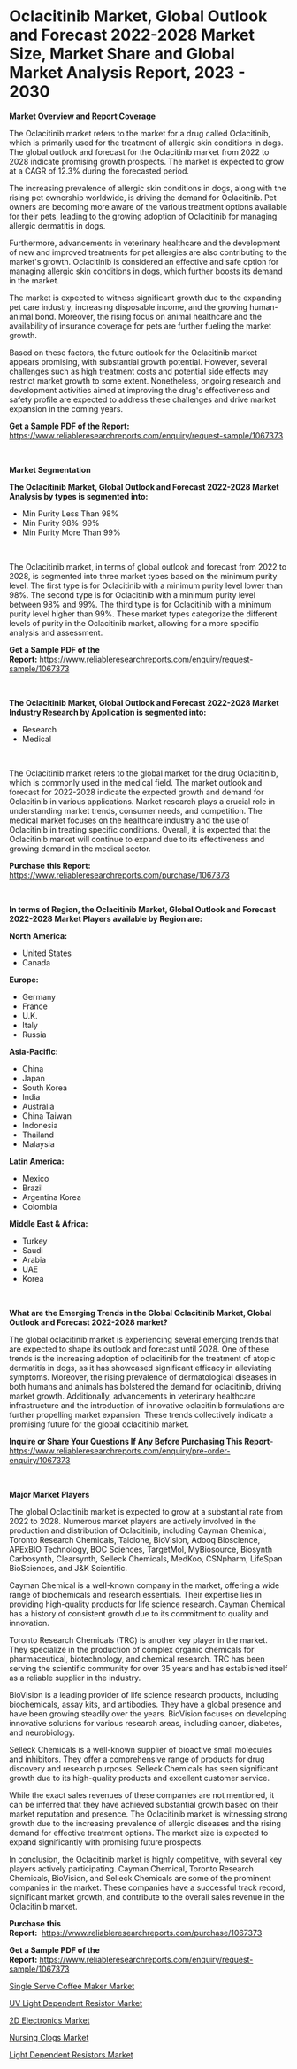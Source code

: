 <p><h1>Oclacitinib Market, Global Outlook and Forecast 2022-2028 Market Size, Market Share and Global Market Analysis Report, 2023 - 2030</h1></p><p><strong>Market Overview and Report Coverage</strong></p>
<p><p>The Oclacitinib market refers to the market for a drug called Oclacitinib, which is primarily used for the treatment of allergic skin conditions in dogs. The global outlook and forecast for the Oclacitinib market from 2022 to 2028 indicate promising growth prospects. The market is expected to grow at a CAGR of 12.3% during the forecasted period.</p><p>The increasing prevalence of allergic skin conditions in dogs, along with the rising pet ownership worldwide, is driving the demand for Oclacitinib. Pet owners are becoming more aware of the various treatment options available for their pets, leading to the growing adoption of Oclacitinib for managing allergic dermatitis in dogs.</p><p>Furthermore, advancements in veterinary healthcare and the development of new and improved treatments for pet allergies are also contributing to the market's growth. Oclacitinib is considered an effective and safe option for managing allergic skin conditions in dogs, which further boosts its demand in the market.</p><p>The market is expected to witness significant growth due to the expanding pet care industry, increasing disposable income, and the growing human-animal bond. Moreover, the rising focus on animal healthcare and the availability of insurance coverage for pets are further fueling the market growth.</p><p>Based on these factors, the future outlook for the Oclacitinib market appears promising, with substantial growth potential. However, several challenges such as high treatment costs and potential side effects may restrict market growth to some extent. Nonetheless, ongoing research and development activities aimed at improving the drug's effectiveness and safety profile are expected to address these challenges and drive market expansion in the coming years.</p></p>
<p><strong>Get a Sample PDF of the Report:</strong> <a href="https://www.reliableresearchreports.com/enquiry/request-sample/1067373">https://www.reliableresearchreports.com/enquiry/request-sample/1067373</a></p>
<p>&nbsp;</p>
<p><strong>Market Segmentation</strong></p>
<p><strong>The Oclacitinib Market, Global Outlook and Forecast 2022-2028 Market Analysis by types is segmented into:</strong></p>
<p><ul><li>Min Purity Less Than 98%</li><li>Min Purity 98%-99%</li><li>Min Purity More Than 99%</li></ul></p>
<p>&nbsp;</p>
<p><p>The Oclacitinib market, in terms of global outlook and forecast from 2022 to 2028, is segmented into three market types based on the minimum purity level. The first type is for Oclacitinib with a minimum purity level lower than 98%. The second type is for Oclacitinib with a minimum purity level between 98% and 99%. The third type is for Oclacitinib with a minimum purity level higher than 99%. These market types categorize the different levels of purity in the Oclacitinib market, allowing for a more specific analysis and assessment.</p></p>
<p><strong>Get a Sample PDF of the Report:</strong>&nbsp;<a href="https://www.reliableresearchreports.com/enquiry/request-sample/1067373">https://www.reliableresearchreports.com/enquiry/request-sample/1067373</a></p>
<p>&nbsp;</p>
<p><strong>The Oclacitinib Market, Global Outlook and Forecast 2022-2028 Market Industry Research by Application is segmented into:</strong></p>
<p><ul><li>Research</li><li>Medical</li></ul></p>
<p>&nbsp;</p>
<p><p>The Oclacitinib market refers to the global market for the drug Oclacitinib, which is commonly used in the medical field. The market outlook and forecast for 2022-2028 indicate the expected growth and demand for Oclacitinib in various applications. Market research plays a crucial role in understanding market trends, consumer needs, and competition. The medical market focuses on the healthcare industry and the use of Oclacitinib in treating specific conditions. Overall, it is expected that the Oclacitinib market will continue to expand due to its effectiveness and growing demand in the medical sector.</p></p>
<p><strong>Purchase this Report:</strong>&nbsp; <a href="https://www.reliableresearchreports.com/purchase/1067373">https://www.reliableresearchreports.com/purchase/1067373</a></p>
<p>&nbsp;</p>
<p><strong>In terms of Region, the Oclacitinib Market, Global Outlook and Forecast 2022-2028 Market Players available by Region are:</strong></p>
<p>
    <p> <strong> North America: </strong>
        <ul>
            <li>United States</li>
            <li>Canada</li>
        </ul>
        </p> 
    <p> <strong> Europe: </strong>
        <ul>
            <li>Germany</li>
            <li>France</li>
            <li>U.K.</li>
            <li>Italy</li>
            <li>Russia</li>
        </ul>
        </p> 
    <p> <strong> Asia-Pacific: </strong>
        <ul>
            <li>China</li>
            <li>Japan</li>
            <li>South Korea</li>
            <li>India</li>
            <li>Australia</li>
            <li>China Taiwan</li>
            <li>Indonesia</li>
            <li>Thailand</li>
            <li>Malaysia</li>
        </ul>
        </p> 
    <p> <strong> Latin America: </strong>
        <ul>
            <li>Mexico</li>
            <li>Brazil</li>
            <li>Argentina Korea</li>
            <li>Colombia</li>
        </ul>
        </p> 
    <p> <strong> Middle East & Africa: </strong>
        <ul>
            <li>Turkey</li>
            <li>Saudi</li>
            <li>Arabia</li>
            <li>UAE</li>
            <li>Korea</li>
        </ul>
    </p>
    </p>
<p>&nbsp;</p>
<p><strong>What are the Emerging Trends in the Global Oclacitinib Market, Global Outlook and Forecast 2022-2028 market?</strong></p>
<p><p>The global oclacitinib market is experiencing several emerging trends that are expected to shape its outlook and forecast until 2028. One of these trends is the increasing adoption of oclacitinib for the treatment of atopic dermatitis in dogs, as it has showcased significant efficacy in alleviating symptoms. Moreover, the rising prevalence of dermatological diseases in both humans and animals has bolstered the demand for oclacitinib, driving market growth. Additionally, advancements in veterinary healthcare infrastructure and the introduction of innovative oclacitinib formulations are further propelling market expansion. These trends collectively indicate a promising future for the global oclacitinib market.</p></p>
<p><strong>Inquire or Share Your Questions If Any Before Purchasing This Report</strong>- <a href="https://www.reliableresearchreports.com/enquiry/pre-order-enquiry/1067373">https://www.reliableresearchreports.com/enquiry/pre-order-enquiry/1067373</a></p>
<p>&nbsp;</p>
<p><strong>Major Market Players</strong></p>
<p><p>The global Oclacitinib market is expected to grow at a substantial rate from 2022 to 2028. Numerous market players are actively involved in the production and distribution of Oclacitinib, including Cayman Chemical, Toronto Research Chemicals, Taiclone, BioVision, Adooq Bioscience, APExBIO Technology, BOC Sciences, TargetMol, MyBiosource, Biosynth Carbosynth, Clearsynth, Selleck Chemicals, MedKoo, CSNpharm, LifeSpan BioSciences, and J&K Scientific.</p><p>Cayman Chemical is a well-known company in the market, offering a wide range of biochemicals and research essentials. Their expertise lies in providing high-quality products for life science research. Cayman Chemical has a history of consistent growth due to its commitment to quality and innovation.</p><p>Toronto Research Chemicals (TRC) is another key player in the market. They specialize in the production of complex organic chemicals for pharmaceutical, biotechnology, and chemical research. TRC has been serving the scientific community for over 35 years and has established itself as a reliable supplier in the industry.</p><p>BioVision is a leading provider of life science research products, including biochemicals, assay kits, and antibodies. They have a global presence and have been growing steadily over the years. BioVision focuses on developing innovative solutions for various research areas, including cancer, diabetes, and neurobiology.</p><p>Selleck Chemicals is a well-known supplier of bioactive small molecules and inhibitors. They offer a comprehensive range of products for drug discovery and research purposes. Selleck Chemicals has seen significant growth due to its high-quality products and excellent customer service.</p><p>While the exact sales revenues of these companies are not mentioned, it can be inferred that they have achieved substantial growth based on their market reputation and presence. The Oclacitinib market is witnessing strong growth due to the increasing prevalence of allergic diseases and the rising demand for effective treatment options. The market size is expected to expand significantly with promising future prospects.</p><p>In conclusion, the Oclacitinib market is highly competitive, with several key players actively participating. Cayman Chemical, Toronto Research Chemicals, BioVision, and Selleck Chemicals are some of the prominent companies in the market. These companies have a successful track record, significant market growth, and contribute to the overall sales revenue in the Oclacitinib market.</p></p>
<p><strong>Purchase this Report:</strong>&nbsp;&nbsp;<a href="https://www.reliableresearchreports.com/purchase/1067373">https://www.reliableresearchreports.com/purchase/1067373</a></p>
<p></p>
<p><strong>Get a Sample PDF of the Report:</strong>&nbsp;<a href="https://www.reliableresearchreports.com/enquiry/request-sample/1067373">https://www.reliableresearchreports.com/enquiry/request-sample/1067373</a></p>
<p><p><a href="https://medium.com/@melt.scale.beast/single-serve-coffee-maker-market-size-growth-forecast-2023-2030-216475896532">Single Serve Coffee Maker Market</a></p><p><a href="https://www.reportprime.com/uv-light-dependent-resistor-r5419">UV Light Dependent Resistor Market</a></p><p><a href="https://www.linkedin.com/pulse/2d-electronics-market-challenges-opportunities-growth-drivers-zpzqe/">2D Electronics Market</a></p><p><a href="https://medium.com/@earn.only.flood/nursing-clogs-market-size-growth-forecast-2023-2030-c430cee976b8">Nursing Clogs Market</a></p><p><a href="https://www.reportprime.com/light-dependent-resistors-r5423">Light Dependent Resistors Market</a></p></p>
